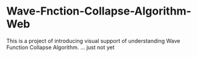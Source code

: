 # Wave-Fnction-Collapse-Algorithm-Web
This is a project of introducing visual support of understanding Wave Function Collapse Algorithm.
...
just not yet
